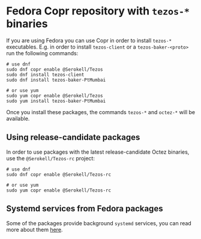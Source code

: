 <!--
   - SPDX-FileCopyrightText: 2021 Oxhead Alpha
   - SPDX-License-Identifier: LicenseRef-MIT-OA
   -->
# Fedora Copr repository with `tezos-*` binaries

If you are using Fedora you can use Copr in order to install `tezos-*`
executables.
E.g. in order to install `tezos-client` or a `tezos-baker-<proto>` run the
following commands:
```
# use dnf
sudo dnf copr enable @Serokell/Tezos
sudo dnf install tezos-client
sudo dnf install tezos-baker-PtMumbai

# or use yum
sudo yum copr enable @Serokell/Tezos
sudo yum install tezos-baker-PtMumbai
```
Once you install these packages, the commands `tezos-*` and `octez-*` will be available.

## Using release-candidate packages

In order to use packages with the latest release-candidate Octez binaries,
use the `@Serokell/Tezos-rc` project:
```
# use dnf
sudo dnf copr enable @Serokell/Tezos-rc

# or use yum
sudo yum copr enable @Serokell/Tezos-rc
```

## Systemd services from Fedora packages

Some of the packages provide background `systemd` services, you can read more about them
[here](./systemd.md#ubuntu-and-fedora).
